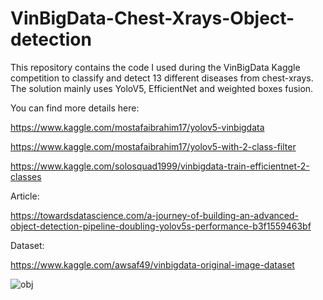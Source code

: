 
# VinBigData-Chest-Xrays-Object-detection

This repository contains the code I used during the VinBigData  Kaggle competition to classify and detect 13 different diseases from chest-xrays. The solution mainly uses YoloV5, EfficientNet and weighted boxes fusion.

You can find more details here:

https://www.kaggle.com/mostafaibrahim17/yolov5-vinbigdata

https://www.kaggle.com/mostafaibrahim17/yolov5-with-2-class-filter

https://www.kaggle.com/solosquad1999/vinbigdata-train-efficientnet-2-classes

Article:

https://towardsdatascience.com/a-journey-of-building-an-advanced-object-detection-pipeline-doubling-yolov5s-performance-b3f1559463bf

Dataset:

https://www.kaggle.com/awsaf49/vinbigdata-original-image-dataset

![obj](https://user-images.githubusercontent.com/32401731/114216596-6596e080-9967-11eb-98a2-72df6649f7db.jpg)
